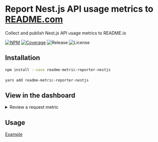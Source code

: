 # Report Nest.js API usage metrics to [README.com](https://docs.readme.com/docs/api-metrics-in-readme)

Collect and publish Nest.js API usage metrics to README.io

[![NPM](https://badgen.net/npm/v/readme-metric-reporter-nestjs)](https://www.npmjs.com/readme-metric-reporter-nestjs)
[![Coverage](https://codecov.io/gh/igrek8/readme-metric-reporter-nestjs/branch/main/graph/badge.svg)](https://codecov.io/gh/igrek8/readme-metric-reporter-nestjs)
![Release](https://badgen.net/github/checks/igrek8/readme-metric-reporter-nestjs)
![License](https://badgen.net/github/license/igrek8/readme-metric-reporter-nestjs)

## Installation

```bash
npm install --save readme-metric-reporter-nestjs

yarn add readme-metric-reporter-nestjs
```

## View in the dashboard

<details>
  <summary>Review a request metric</summary>
  <img alt="dashboard" src="./media/readme-view-api-log.png" />
</details>

## Usage

[Example](./src/demo/main.ts)
